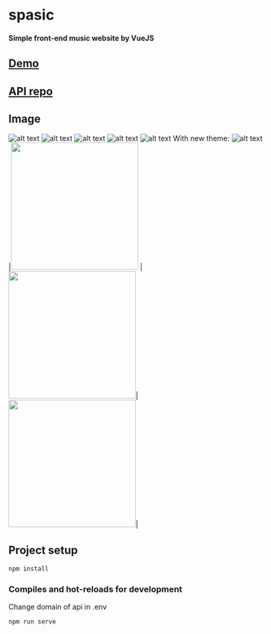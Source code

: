 # spasic

#### Simple front-end music website by VueJS

## [Demo](https://koha13.live)

## [API repo](https://github.com/koha13/spasic-api)

## Image

![alt text](https://user-images.githubusercontent.com/26362611/90546266-0441b780-e1b4-11ea-8284-83e5236116f0.PNG)
![alt text](https://user-images.githubusercontent.com/26362611/90546267-04da4e00-e1b4-11ea-9559-cfc1a87d5f9f.PNG)
![alt text](https://user-images.githubusercontent.com/26362611/91053439-017c1200-e64d-11ea-93d3-bfbc5bcb5f7c.PNG)
![alt text](https://user-images.githubusercontent.com/26362611/90546268-04da4e00-e1b4-11ea-9ccb-47fd31b23a6e.PNG)
![alt text](https://user-images.githubusercontent.com/26362611/90546248-00ae3080-e1b4-11ea-86d7-434981358d07.PNG)
With new theme:
![alt text](https://user-images.githubusercontent.com/26362611/90546262-03a92100-e1b4-11ea-8d59-bfd3023447cb.PNG)
|<img width="250" src="https://user-images.githubusercontent.com/26362611/76830611-31321d00-6858-11ea-81e5-7ac25240c746.png">  |  <img width="250" src="https://user-images.githubusercontent.com/26362611/76830615-33947700-6858-11ea-8f41-2c0d8430d8d0.png">|<img width="250" src="https://user-images.githubusercontent.com/26362611/76830617-34c5a400-6858-11ea-9ea6-b9d228510f47.png">|

## Project setup

```
npm install
```

### Compiles and hot-reloads for development

Change domain of api in .env

```
npm run serve
```
